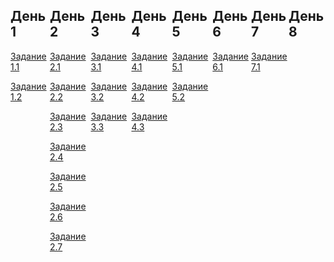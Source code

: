<!-- <style>
    .daysBlock {
        display: flex;
        justify-content: space-between;
    }
</style> -->

<div class="daysBlock" style="display: flex;justify-content: space-between;">
    <div class="dayWrapper">
        <h2>День 1</h2>
        <p>
            <a href="./day1/task1.html">Задание 1.1</a>
        </p>
        <p>
            <a href="./day1/task2.html">Задание 1.2</a>
        </p>
    </div>
    <div class="dayWrapper">
        <h2>День 2</h2>
        <p>
            <a href="./day2/task1.html">Задание 2.1</a>
        </p>
        <p>
            <a href="./day2/task2.html">Задание 2.2</a>
        </p>
        <p>
            <a href="./day2/task3.html">Задание 2.3</a>
        </p>
        <p>
            <a href="./day2/task4.html">Задание 2.4</a>
        </p>
        <p>
            <a href="./day2/task5.html">Задание 2.5</a>
        </p>
        <p>
            <a href="./day2/task6.html">Задание 2.6</a>
        </p>
        <p>
            <a href="./day2/task7.html">Задание 2.7</a>
        </p>
    </div>
    <div class="dayWrapper">
        <h2>День 3</h2>
        <p>
            <a href="./day3/task1.html">Задание 3.1</a>
        </p>
        <p>
            <a href="./day3/task2.html">Задание 3.2</a>
        </p>
        <p>
            <a href="./day3/task3.html">Задание 3.3</a>
        </p>
    </div>
    <div class="dayWrapper">
        <h2>День 4</h2>
        <p>
            <a href="./day4/task1.html">Задание 4.1</a>
        </p>
        <p>
            <a href="./day4/task2.html">Задание 4.2</a>
        </p>
        <p>
            <a href="./day4/task3.html">Задание 4.3</a>
        </p>
    </div>
    <div class="dayWrapper">
        <h2>День 5</h2>
        <p>
            <a href="./day5/task1.html">Задание 5.1</a>
        </p>
        <p>
            <a href="./day5/task2.html">Задание 5.2</a>
        </p>
    </div>
    <div class="dayWrapper">
        <h2>День 6</h2>
        <p>
            <a href="./day6/task1.html">Задание 6.1</a>
        </p>
    </div>
    <div class="dayWrapper">
        <h2>День 7</h2>
        <p>
            <a href="./day7/task1.html">Задание 7.1</a>
        </p>
    </div>
    <div class="dayWrapper">
        <h2>День 8</h2>
    </div>
</div>